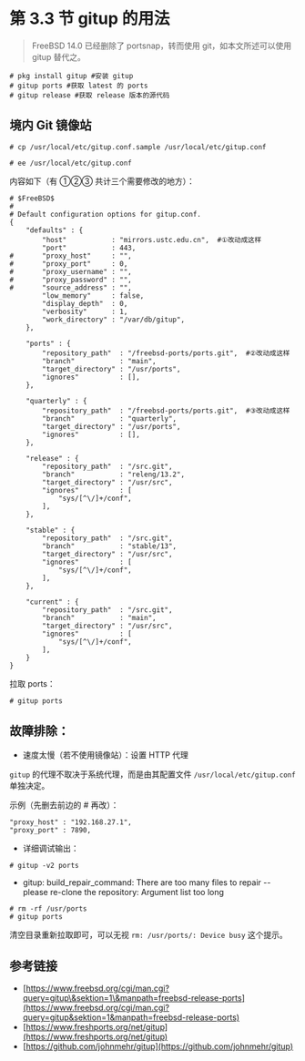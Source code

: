 # 第 3.3 节 gitup 的用法

> FreeBSD 14.0 已经删除了 portsnap，转而使用 git，如本文所述可以使用 gitup 替代之。

```shell
# pkg install gitup #安装 gitup
# gitup ports #获取 latest 的 ports
# gitup release #获取 release 版本的源代码
```

## 境内 Git 镜像站

```shell
# cp /usr/local/etc/gitup.conf.sample /usr/local/etc/gitup.conf
```

```shell
# ee /usr/local/etc/gitup.conf
```

内容如下（有 ①②③ 共计三个需要修改的地方）：

```shell
# $FreeBSD$
#
# Default configuration options for gitup.conf.
{
	"defaults" : {
		"host"           : "mirrors.ustc.edu.cn",  #①改动成这样
		"port"           : 443,
#		"proxy_host"     : "",
#		"proxy_port"     : 0,
#		"proxy_username" : "",
#		"proxy_password" : "",
#		"source_address" : "",
		"low_memory"     : false,
		"display_depth"  : 0,
		"verbosity"      : 1,
		"work_directory" : "/var/db/gitup",
	},

	"ports" : {
		"repository_path"  : "/freebsd-ports/ports.git",  #②改动成这样
		"branch"           : "main",
		"target_directory" : "/usr/ports",
		"ignores"          : [],
	},

	"quarterly" : {
		"repository_path"  : "/freebsd-ports/ports.git",  #③改动成这样
		"branch"           : "quarterly",
		"target_directory" : "/usr/ports",
		"ignores"          : [],
	},

	"release" : {
		"repository_path"  : "/src.git",
		"branch"           : "releng/13.2",
		"target_directory" : "/usr/src",
		"ignores"          : [
			"sys/[^\/]+/conf",
		],
	},

	"stable" : {
		"repository_path"  : "/src.git",
		"branch"           : "stable/13",
		"target_directory" : "/usr/src",
		"ignores"          : [
			"sys/[^\/]+/conf",
		],
	},

	"current" : {
		"repository_path"  : "/src.git",
		"branch"           : "main",
		"target_directory" : "/usr/src",
		"ignores"          : [
			"sys/[^\/]+/conf",
		],
	}
}
```

拉取 ports：

```shell
# gitup ports
```

## 故障排除：

- 速度太慢（若不使用镜像站）：设置 HTTP 代理

`gitup` 的代理不取决于系统代理，而是由其配置文件 `/usr/local/etc/gitup.conf` 单独决定。

示例（先删去前边的 # 再改）：

```shell
"proxy_host" : "192.168.27.1",
"proxy_port" : 7890,
```

- 详细调试输出：

```shell
# gitup -v2 ports
```

- gitup: build_repair_command: There are too many files to repair -- please re-clone the repository: Argument list too long

```shell
# rm -rf /usr/ports
# gitup ports
```

清空目录重新拉取即可，可以无视 `rm: /usr/ports/: Device busy` 这个提示。

## 参考链接

- [https://www.freebsd.org/cgi/man.cgi?query=gitup\&sektion=1\&manpath=freebsd-release-ports](https://www.freebsd.org/cgi/man.cgi?query=gitup&sektion=1&manpath=freebsd-release-ports)
- [https://www.freshports.org/net/gitup](https://www.freshports.org/net/gitup)
- [https://github.com/johnmehr/gitup](https://github.com/johnmehr/gitup)
